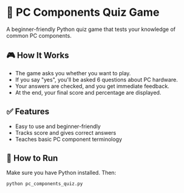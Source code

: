 # 🧠 PC Components Quiz Game

A beginner-friendly Python quiz game that tests your knowledge of common PC components.

## 🎮 How It Works

- The game asks you whether you want to play.
- If you say "yes", you'll be asked 6 questions about PC hardware.
- Your answers are checked, and you get immediate feedback.
- At the end, your final score and percentage are displayed.

## ✅ Features

- Easy to use and beginner-friendly
- Tracks score and gives correct answers
- Teaches basic PC component terminology

## 🚀 How to Run

Make sure you have Python installed. Then:

```bash
python pc_components_quiz.py
```
